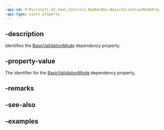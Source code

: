 ```yaml
---
-api-id: P:Microsoft.UI.Xaml.Controls.NumberBox.BasicValidationModeProperty
-api-type: winrt property
---
```


## -description

Identifies the [BasicValidationMode](numberbox_basicvalidationmode.md) dependency property.

## -property-value

The identifier for the [BasicValidationMode](numberbox_basicvalidationmode.md) dependency property.

## -remarks

## -see-also

## -examples

